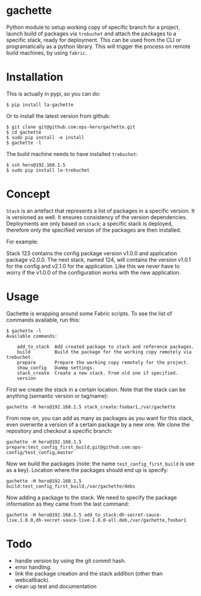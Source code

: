 gachette
========


Python module to setup working copy of specific branch for a project, launch build of packages via `trebuchet` and attach the packages to a specific stack, ready for deployment. This can be used from the CLI or programatically as a python library.
This will trigger the process on remote build machines, by using `fabric`.

Installation
============

This is actually in pypi, so you can do:

    $ pip install la-gachette

Or to install the latest version from github:

    $ git clone git@github.com:ops-hero/gachette.git
    $ cd gachette
    $ sudo pip install -e install
    $ gachette -l

The build machine needs to have installed `trebuchet`:

    $ ssh hero@192.168.1.5
    $ sudo pip install le-trebuchet

Concept
=======

`Stack` is an artefact that represents a list of packages in a specific version. It is versioned as well. It ensures
consistency of the version dependencies. Deployments are only based on `stack`; a specific stack is deployed, therefore
only the specified version of the packages are then installed. 

For example:

Stack 123 contains the config package version v1.0.0 and application package v2.0.0. The next stack, named 124, will
contains the version v1.0.1 for the config and v2.1.0 for the application. Like this we never have to worry if the v1.0.0
of the configuration works with the new application.

Usage
=====
Gachette is wrapping around some Fabric scripts. To see the list of commands available, run this:

    $ gachette -l
    Available commands:

        add_to_stack  Add created package to stack and reference packages.
        build         Build the package for the working copy remotely via trebuchet.
        prepare       Prepare the working copy remotely for the project.
        show_config   Dummp settings.
        stack_create  Create a new stack. From old one if specified.
        version

First we create the stack in a certain location. Note that the stack can be anything (semantic version or tag/name):

    gachette -H hero@192.168.1.5 stack_create:foobar1,/var/gachette

From now on, you can add as many as packages as you want for this stack, even overwrite a version of a certain package
by a new one.
We clone the repository and checkout a specific branch:

    gachette -H hero@192.168.1.5 prepare:test_config_first_build,git@github.com:ops-config/test_config,master

Now we build the packages (note: the name `test_config_first_build` is use as a key). Location where the packages should end up is specify:

    gachette -H hero@192.168.1.5 build:test_config_first_build,/var/gachette/debs

Now adding a package to the stack. We need to specify the package information as they came from the last command:

    gachette -H hero@192.168.1.5 add_to_stack:dh-secret-sauce-live,1.0.0,dh-secret-sauce-live-1.0.0-all.deb,/var/gachette,foobar1


Todo
====
* handle version by using the git commit hash.
* error handling.
* link the package creation and the stack addition (other than webcallback).
* clean up test and documentation